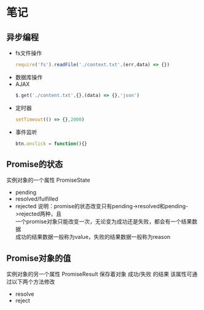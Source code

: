 # 笔记

## 异步编程
* fs文件操作
	```js
	require('fs').readFile('./context.txt',(err,data) => {})
	```
* 数据库操作
* AJAX
	```js jquery
	$.get('./content.txt',{},(data) => {},'json')
	```
* 定时器
	```js
	setTimeout(() => {},2000)
	```
* 事件监听
	```js
	btn.onclick = function(){}
	```
## Promise的状态
实例对象的一个属性 PromiseState
* pending
* resolved/fulfilled
* rejected
说明：promise的状态改变只有pending->resolved和pending->rejected两种，且  
一个promise对象只能改变一次，无论变为成功还是失败，都会有一个结果数据  
成功的结果数据一般称为value，失败的结果数据一般称为reason

## Promise对象的值
实例对象的另一个属性 PromiseResult
保存着对象 成功/失败 的结果
该属性可通过以下两个方法修改
* resolve
* reject